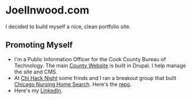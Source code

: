 # JoelInwood.com
I decided to build myself a nice, clean portfolio site. 
## Promoting Myself
* I'm a Public Information Officer for the Cook County Bureau of Technology. The main [County Website](https://cookcountyil.gov) is built in Drupal. I help manage the site and CMS. 
* At [Chi Hack Night](https://chihacknight.org) some frinds and I ran a breakout group that built [Chicago Nursing Home Search](http://chicagonursinghomesearch.com). Here's the [repo](https://github.com/open-retirement/open-retirement.github.com). 
* Here's my [LinkedIn](https://www.linkedin.com/in/joel-inwood-18645512/).
